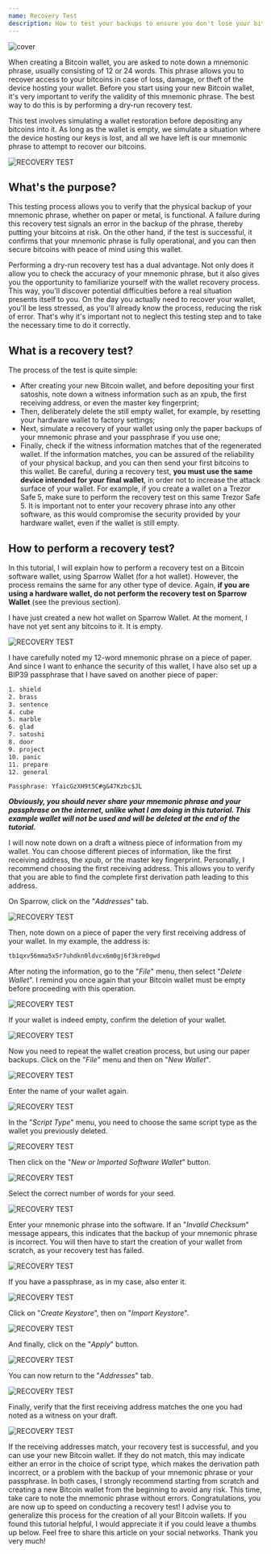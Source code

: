 ```yaml
---
name: Recovery Test
description: How to test your backups to ensure you don't lose your bitcoins?
---
```

![cover](assets/cover.webp)

When creating a Bitcoin wallet, you are asked to note down a mnemonic phrase, usually consisting of 12 or 24 words. This phrase allows you to recover access to your bitcoins in case of loss, damage, or theft of the device hosting your wallet. Before you start using your new Bitcoin wallet, it's very important to verify the validity of this mnemonic phrase. The best way to do this is by performing a dry-run recovery test.

This test involves simulating a wallet restoration before depositing any bitcoins into it. As long as the wallet is empty, we simulate a situation where the device hosting our keys is lost, and all we have left is our mnemonic phrase to attempt to recover our bitcoins.

![RECOVERY TEST](assets/notext/01.webp)

## What's the purpose?

This testing process allows you to verify that the physical backup of your mnemonic phrase, whether on paper or metal, is functional. A failure during this recovery test signals an error in the backup of the phrase, thereby putting your bitcoins at risk. On the other hand, if the test is successful, it confirms that your mnemonic phrase is fully operational, and you can then secure bitcoins with peace of mind using this wallet.

Performing a dry-run recovery test has a dual advantage. Not only does it allow you to check the accuracy of your mnemonic phrase, but it also gives you the opportunity to familiarize yourself with the wallet recovery process. This way, you'll discover potential difficulties before a real situation presents itself to you. On the day you actually need to recover your wallet, you'll be less stressed, as you'll already know the process, reducing the risk of error. That's why it's important not to neglect this testing step and to take the necessary time to do it correctly.

## What is a recovery test?

The process of the test is quite simple:
- After creating your new Bitcoin wallet, and before depositing your first satoshis, note down a witness information such as an xpub, the first receiving address, or even the master key fingerprint;
- Then, deliberately delete the still empty wallet, for example, by resetting your hardware wallet to factory settings;
- Next, simulate a recovery of your wallet using only the paper backups of your mnemonic phrase and your passphrase if you use one;
- Finally, check if the witness information matches that of the regenerated wallet. If the information matches, you can be assured of the reliability of your physical backup, and you can then send your first bitcoins to this wallet.
Be careful, during a recovery test, **you must use the same device intended for your final wallet**, in order not to increase the attack surface of your wallet. For example, if you create a wallet on a Trezor Safe 5, make sure to perform the recovery test on this same Trezor Safe 5. It is important not to enter your recovery phrase into any other software, as this would compromise the security provided by your hardware wallet, even if the wallet is still empty.

## How to perform a recovery test?

In this tutorial, I will explain how to perform a recovery test on a Bitcoin software wallet, using Sparrow Wallet (for a hot wallet). However, the process remains the same for any other type of device. Again, **if you are using a hardware wallet, do not perform the recovery test on Sparrow Wallet** (see the previous section).

I have just created a new hot wallet on Sparrow Wallet. At the moment, I have not yet sent any bitcoins to it. It is empty.

![RECOVERY TEST](assets/notext/02.webp)

I have carefully noted my 12-word mnemonic phrase on a piece of paper. And since I want to enhance the security of this wallet, I have also set up a BIP39 passphrase that I have saved on another piece of paper:

```txt
1. shield
2. brass
3. sentence
4. cube
5. marble
6. glad
7. satoshi
8. door
9. project
10. panic
11. prepare
12. general
```

```text
Passphrase: YfaicGzXH9t5C#g&47Kzbc$JL
```

***Obviously, you should never share your mnemonic phrase and your passphrase on the internet, unlike what I am doing in this tutorial. This example wallet will not be used and will be deleted at the end of the tutorial.***

I will now note down on a draft a witness piece of information from my wallet. You can choose different pieces of information, like the first receiving address, the xpub, or the master key fingerprint. Personally, I recommend choosing the first receiving address. This allows you to verify that you are able to find the complete first derivation path leading to this address.

On Sparrow, click on the "*Addresses*" tab.

![RECOVERY TEST](assets/notext/03.webp)

Then, note down on a piece of paper the very first receiving address of your wallet. In my example, the address is:

```txt
tb1qxv56mma5x5r7uhdkn0ldvcx6m0gj6f3kre0gwd
```

After noting the information, go to the "*File*" menu, then select "*Delete Wallet*". I remind you once again that your Bitcoin wallet must be empty before proceeding with this operation.

![RECOVERY TEST](assets/notext/04.webp)

If your wallet is indeed empty, confirm the deletion of your wallet.

![RECOVERY TEST](assets/notext/05.webp)

Now you need to repeat the wallet creation process, but using our paper backups. Click on the "*File*" menu and then on "*New Wallet*".

![RECOVERY TEST](assets/notext/06.webp)

Enter the name of your wallet again.

![RECOVERY TEST](assets/notext/07.webp)

In the "*Script Type*" menu, you need to choose the same script type as the wallet you previously deleted.

![RECOVERY TEST](assets/notext/08.webp)

Then click on the "*New or Imported Software Wallet*" button.

![RECOVERY TEST](assets/notext/09.webp)

Select the correct number of words for your seed.

![RECOVERY TEST](assets/notext/10.webp)

Enter your mnemonic phrase into the software. If an "*Invalid Checksum*" message appears, this indicates that the backup of your mnemonic phrase is incorrect. You will then have to start the creation of your wallet from scratch, as your recovery test has failed.

![RECOVERY TEST](assets/notext/11.webp)

If you have a passphrase, as in my case, also enter it.

![RECOVERY TEST](assets/notext/12.webp)

Click on "*Create Keystore*", then on "*Import Keystore*".

![RECOVERY TEST](assets/notext/13.webp)

And finally, click on the "*Apply*" button.

![RECOVERY TEST](assets/notext/14.webp)

You can now return to the "*Addresses*" tab.

![RECOVERY TEST](assets/notext/15.webp)

Finally, verify that the first receiving address matches the one you had noted as a witness on your draft.

![RECOVERY TEST](assets/notext/16.webp)

If the receiving addresses match, your recovery test is successful, and you can use your new Bitcoin wallet. If they do not match, this may indicate either an error in the choice of script type, which makes the derivation path incorrect, or a problem with the backup of your mnemonic phrase or your passphrase. In both cases, I strongly recommend starting from scratch and creating a new Bitcoin wallet from the beginning to avoid any risk. This time, take care to note the mnemonic phrase without errors.
Congratulations, you are now up to speed on conducting a recovery test! I advise you to generalize this process for the creation of all your Bitcoin wallets. If you found this tutorial helpful, I would appreciate it if you could leave a thumbs up below. Feel free to share this article on your social networks. Thank you very much!